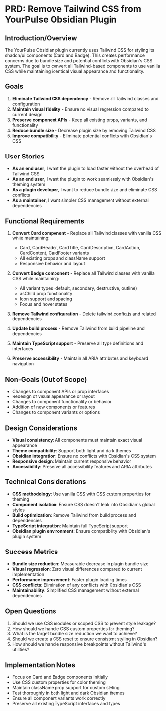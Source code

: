 # PRD: Remove Tailwind CSS from YourPulse Obsidian Plugin

## Introduction/Overview

The YourPulse Obsidian plugin currently uses Tailwind CSS for styling its shadcn/ui components (Card and Badge). This creates performance concerns due to bundle size and potential conflicts with Obsidian's CSS system. The goal is to convert all Tailwind-based components to use vanilla CSS while maintaining identical visual appearance and functionality.

## Goals

1. **Eliminate Tailwind CSS dependency** - Remove all Tailwind classes and configuration
2. **Maintain visual fidelity** - Ensure no visual regression compared to current design
3. **Preserve component APIs** - Keep all existing props, variants, and functionality
4. **Reduce bundle size** - Decrease plugin size by removing Tailwind CSS
5. **Improve compatibility** - Eliminate potential conflicts with Obsidian's CSS

## User Stories

- **As an end user**, I want the plugin to load faster without the overhead of Tailwind CSS
- **As an end user**, I want the plugin to work seamlessly with Obsidian's theming system
- **As a plugin developer**, I want to reduce bundle size and eliminate CSS conflicts
- **As a maintainer**, I want simpler CSS management without external dependencies

## Functional Requirements

1. **Convert Card component** - Replace all Tailwind classes with vanilla CSS while maintaining:

   - Card, CardHeader, CardTitle, CardDescription, CardAction, CardContent, CardFooter variants
   - All existing props and className support
   - Responsive behavior and layout

2. **Convert Badge component** - Replace all Tailwind classes with vanilla CSS while maintaining:

   - All variant types (default, secondary, destructive, outline)
   - asChild prop functionality
   - Icon support and spacing
   - Focus and hover states

3. **Remove Tailwind configuration** - Delete tailwind.config.js and related dependencies

4. **Update build process** - Remove Tailwind from build pipeline and dependencies

5. **Maintain TypeScript support** - Preserve all type definitions and interfaces

6. **Preserve accessibility** - Maintain all ARIA attributes and keyboard navigation

## Non-Goals (Out of Scope)

- Changes to component APIs or prop interfaces
- Redesign of visual appearance or layout
- Changes to component functionality or behavior
- Addition of new components or features
- Changes to component variants or options

## Design Considerations

- **Visual consistency**: All components must maintain exact visual appearance
- **Theme compatibility**: Support both light and dark themes
- **Obsidian integration**: Ensure no conflicts with Obsidian's CSS system
- **Responsive design**: Maintain current responsive behavior
- **Accessibility**: Preserve all accessibility features and ARIA attributes

## Technical Considerations

- **CSS methodology**: Use vanilla CSS with CSS custom properties for theming
- **Component isolation**: Ensure CSS doesn't leak into Obsidian's global styles
- **Build optimization**: Remove Tailwind from build process and dependencies
- **TypeScript integration**: Maintain full TypeScript support
- **Obsidian plugin environment**: Ensure compatibility with Obsidian's plugin system

## Success Metrics

- **Bundle size reduction**: Measurable decrease in plugin bundle size
- **Visual regression**: Zero visual differences compared to current implementation
- **Performance improvement**: Faster plugin loading times
- **CSS conflicts**: Elimination of any conflicts with Obsidian's CSS
- **Maintainability**: Simplified CSS management without external dependencies

## Open Questions

1. Should we use CSS modules or scoped CSS to prevent style leakage?
2. How should we handle CSS custom properties for theming?
3. What is the target bundle size reduction we want to achieve?
4. Should we create a CSS reset to ensure consistent styling in Obsidian?
5. How should we handle responsive breakpoints without Tailwind's utilities?

## Implementation Notes

- Focus on Card and Badge components initially
- Use CSS custom properties for color theming
- Maintain className prop support for custom styling
- Test thoroughly in both light and dark Obsidian themes
- Ensure all component variants work correctly
- Preserve all existing TypeScript interfaces and types
